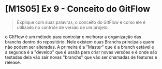 # [M1S05] Ex 9 - Conceito do GitFlow

> Explique com suas palavras, o conceito do GitFlow e como ele é utilizado no controle de versão de um projeto.

o GItFlow é um método para controlar e melhorar a organização das branchs dentro do repositório. Nele existem duas Branchs principais quem não podem ser alteradas. A primeira é a "Master" que é a branch estável e a segunda é a "develop" que é usada para criar novas versões e é onde são testadas dela vão sair novas "branchs" que vão ser chamadas de features e release.